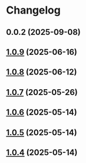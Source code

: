 # Changelog

## 0.0.2 (2025-09-08)

## [1.0.9](https://github.com/Hexlet/analytics-plugin-yandex-metrika/compare/1.0.8...1.0.9) (2025-06-16)

## [1.0.8](https://github.com/Hexlet/analytics-plugin-yandex-metrika/compare/1.0.7...1.0.8) (2025-06-12)

## [1.0.7](https://github.com/Hexlet/analytics-plugin-yandex-metrika/compare/1.0.6...1.0.7) (2025-05-26)

## [1.0.6](https://github.com/Hexlet/analytics-plugin-yandex-metrika/compare/1.0.5...1.0.6) (2025-05-14)

## [1.0.5](https://github.com/Hexlet/analytics-plugin-yandex-metrika/compare/1.0.4...1.0.5) (2025-05-14)

## [1.0.4](https://github.com/Hexlet/analytics-plugin-yandex-metrika/compare/1.0.3...1.0.4) (2025-05-14)
